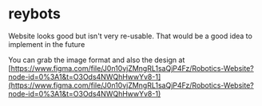 # reybots
Website looks good but isn't very re-usable. That would be a good idea to implement in the future

You can grab the image format and also the design at [https://www.figma.com/file/J0n10vjZMngRL1saQjP4Fz/Robotics-Website?node-id=0%3A1&t=O3Ods4NWQhHwwYv8-1](https://www.figma.com/file/J0n10vjZMngRL1saQjP4Fz/Robotics-Website?node-id=0%3A1&t=O3Ods4NWQhHwwYv8-1)

